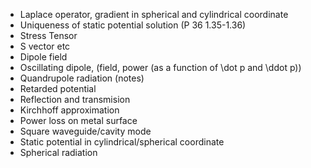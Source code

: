 * Laplace operator, gradient in spherical and cylindrical coordinate
* Uniqueness of static potential solution (P 36 1.35-1.36)
* Stress Tensor
* S vector etc
* Dipole field
* Oscillating dipole, (field, power (as a function of \dot p and \ddot p))
* Quandrupole radiation (notes)
* Retarded potential
* Reflection and transmision
* Kirchhoff approximation
* Power loss on metal surface
* Square waveguide/cavity mode
* Static potential in cylindrical/spherical coordinate
* Spherical radiation

